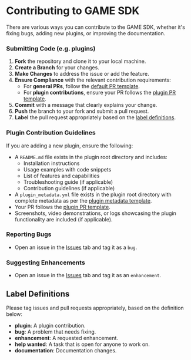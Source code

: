 # Contributing to GAME SDK

There are various ways you can contribute to the GAME SDK, whether it's fixing bugs, adding new plugins, or improving the documentation.

### Submitting Code (e.g. plugins)
1. **Fork** the repository and clone it to your local machine.
2. **Create a Branch** for your changes.
3. **Make Changes** to address the issue or add the feature.
4. **Ensure Compliance** with the relevant contribution requirements:
    - For **general PRs**, follow the [default PR template](./.github/PULL_REQUEST_TEMPLATE/default.md).
    - For **plugin contributions**, ensure your PR follows the [plugin PR template](./.github/PULL_REQUEST_TEMPLATE/plugin.md).
5. **Commit** with a message that clearly explains your change.
6. **Push** the branch to your fork and submit a pull request.
7. **Label** the pull request appropriately based on the [label definitions](#label-definitions).

### Plugin Contribution Guidelines
If you are adding a new plugin, ensure the following:
- A `README.md` file exists in the plugin root directory and includes:
    - Installation instructions
    - Usage examples with code snippets
    - List of features and capabilities
    - Troubleshooting guide (if applicable)
    - Contribution guidelines (if applicable)
- A `plugin_metadata.yml` file exists in the plugin root directory with complete metadata as per the [plugin metadata template](./plugins/plugin_metadata_template.yml).
- Your PR follows the [plugin PR template](./.github/PULL_REQUEST_TEMPLATE/plugin.md).
- Screenshots, video demonstrations, or logs showcasing the plugin functionality are included (if applicable).

### Reporting Bugs
- Open an issue in the [Issues](https://github.com/game-by-virtuals/game-node/issues) tab and tag it as a `bug`.

### Suggesting Enhancements
- Open an issue in the [Issues](https://github.com/game-by-virtuals/game-node/issues) tab and tag it as an `enhancement`.

## Label Definitions
Please tag issues and pull requests appropriately, based on the definition below:
- **plugin**: A plugin contribution.
- **bug**: A problem that needs fixing.
- **enhancement**: A requested enhancement.
- **help wanted**: A task that is open for anyone to work on.
- **documentation**: Documentation changes.
